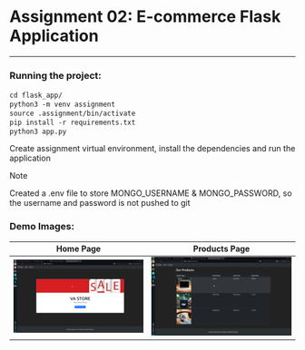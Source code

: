 # Assignment 02: E-commerce Flask Application
---

### Running the project:

```
cd flask_app/
python3 -m venv assignment
source .assignment/bin/activate
pip install -r requirements.txt
python3 app.py
```
Create assignment virtual environment, install the dependencies and run the application

> [!NOTE]  
> Created a .env file to store MONGO_USERNAME & MONGO_PASSWORD, so the username and password is not pushed to git



### Demo Images:

Home Page | Products Page
------------ | ------------- 
![Home Page](demo/Homepage.png) | ![Products Page](demo/Productspage.png)